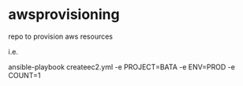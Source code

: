 # awsprovisioning
repo to provision aws resources

i.e.

ansible-playbook createec2.yml -e PROJECT=BATA -e ENV=PROD -e COUNT=1

